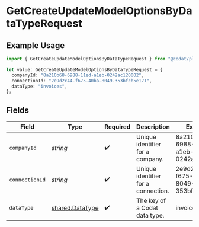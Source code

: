 # GetCreateUpdateModelOptionsByDataTypeRequest

## Example Usage

```typescript
import { GetCreateUpdateModelOptionsByDataTypeRequest } from "@codat/platform/sdk/models/operations";

let value: GetCreateUpdateModelOptionsByDataTypeRequest = {
  companyId: "8a210b68-6988-11ed-a1eb-0242ac120002",
  connectionId: "2e9d2c44-f675-40ba-8049-353bfcb5e171",
  dataType: "invoices",
};
```

## Fields

| Field                                                     | Type                                                      | Required                                                  | Description                                               | Example                                                   |
| --------------------------------------------------------- | --------------------------------------------------------- | --------------------------------------------------------- | --------------------------------------------------------- | --------------------------------------------------------- |
| `companyId`                                               | *string*                                                  | :heavy_check_mark:                                        | Unique identifier for a company.                          | 8a210b68-6988-11ed-a1eb-0242ac120002                      |
| `connectionId`                                            | *string*                                                  | :heavy_check_mark:                                        | Unique identifier for a connection.                       | 2e9d2c44-f675-40ba-8049-353bfcb5e171                      |
| `dataType`                                                | [shared.DataType](../../../sdk/models/shared/datatype.md) | :heavy_check_mark:                                        | The key of a Codat data type.                             | invoices                                                  |